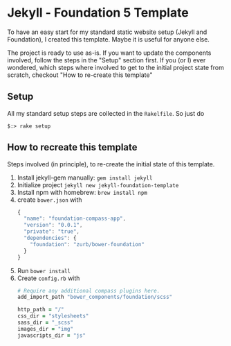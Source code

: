 # Jekyll - Foundation 5 Template

To have an easy start for my standard static website setup (Jekyll and Foundation), I created this template. Maybe it is useful for anyone else.

The project is ready to use as-is. If you want to update the components involved, follow the steps in the "Setup" section first. If you (or I) ever wondered, which steps where involved to get to the initial project state from scratch, checkout "How to re-create this template"

## Setup

All my standard setup steps are collected in the `Rakelfile`. So just do

```
$:> rake setup
```

## How to recreate this template

Steps involved (in principle), to re-create the initial state of this template.

  1. Install jekyll-gem manually: `gem install jekyll`
  2. Initialize project `jekyll new jekyll-foundation-template`
  3. Install npm with homebrew: `brew install npm`
  4. create `bower.json` with
      ```javascript
      {
        "name": "foundation-compass-app",
        "version": "0.0.1",
        "private": "true",
        "dependencies": {
          "foundation": "zurb/bower-foundation"
        }
      }
      ```
  5. Run `bower install`
  6. Create `config.rb` with
      ```ruby
      # Require any additional compass plugins here.
      add_import_path "bower_components/foundation/scss"

      http_path = "/"
      css_dir = "stylesheets"
      sass_dir = "_scss"
      images_dir = "img"
      javascripts_dir = "js"
      ```
